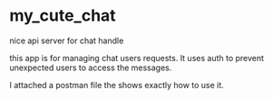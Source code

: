 # my_cute_chat
nice api server for chat handle

this app is for managing chat users requests.
It uses auth to prevent unexpected users to access the messages.

I attached a postman file the shows exactly how to use it.
